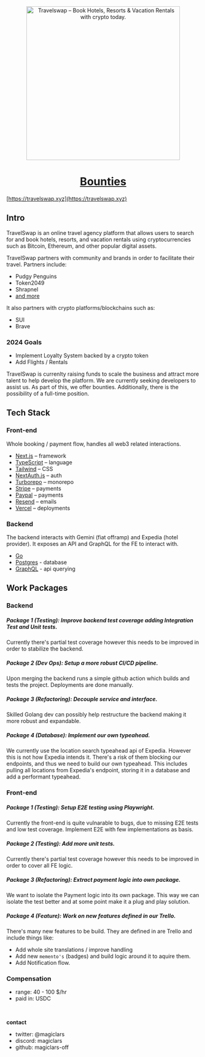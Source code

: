 <div align="center">
<a href="https://travelswap.xyz">
  <img width="400px" alt="Travelswap – Book Hotels, Resorts & Vacation Rentals with crypto today." src="https://travelswap.xyz/_next/image?url=%2F_next%2Fstatic%2Fmedia%2Fmain_text.99221128.webp&w=1080&q=75">
  <h1 align="center">Bounties</h1>
</a>
</div>


[https://travelswap.xyz](https://travelswap.xyz)

## Intro

TravelSwap is an online travel agency platform that allows users to search for and book hotels, resorts, and vacation rentals using cryptocurrencies such as Bitcoin, Ethereum, and other popular digital assets.

TravelSwap partners with community and brands in order to facilitate their travel. Partners include:
 - Pudgy Penguins
 - Token2049
 - Shrapnel
 - [and more](https://travelswap.xyz/sitemap/partners)
 
It also partners with crypto platforms/blockchains such as:
 - SUI
 - Brave

### 2024 Goals

 - Implement Loyalty System backed by a crypto token
 - Add Flights / Rentals

TravelSwap is currenlty raising funds to scale the business and attract more talent to help develop the platform.
We are currently seeking developers to assist us. As part of this, we offer bounties. Additionally, there is the possibility of a full-time position.

## Tech Stack

### Front-end

Whole booking / payment flow, handles all web3 related interactions.

- [Next.js](https://nextjs.org/) – framework
- [TypeScript](https://www.typescriptlang.org/) – language
- [Tailwind](https://tailwindcss.com/) – CSS
- [NextAuth.js](https://next-auth.js.org/) – auth
- [Turborepo](https://turbo.build/repo) – monorepo
- [Stripe](https://stripe.com/) – payments
- [Paypal](https://paypal.com/) – payments
- [Resend](https://resend.com/) – emails
- [Vercel](https://vercel.com/) – deployments

### Backend

The backend interacts with Gemini (fiat offramp) and Expedia (hotel provider). It exposes an API and GraphQL for the FE to interact with.

- [Go](https://go.dev/doc/install)
- [Postgres](https://www.postgresql.org/) - database
- [GraphQL](https://graphql.org/) - api querying



## Work Packages

### Backend
 
##### Package 1 (Testing): Improve backend test coverage adding Integration Test and Unit tests.
 
Currently there's partial test coverage however this needs to be improved in order to stabilize the backend.

##### Package 2 (Dev Ops): Setup a more robust CI/CD pipeline.

Upon merging the backend runs a simple github action which builds and tests the project. Deployments are done manually.

##### Package 3 (Refactoring): Decouple service and interface.

Skilled Golang dev can possibly help restructure the backend making it more robust and expandable.

##### Package 4 (Database): Implement our own typeahead.

We currently use the location search typeahead api of Expedia. However this is not how Expedia intends it. There's a risk of them blocking our endpoints, and thus we need to build our own typeahead. This includes pulling all locations from Expedia's endpoint, storing it in a database and add a performant typeahead.


### Front-end

##### Package 1 (Testing): Setup E2E testing using Playwright.

Currently the front-end is quite vulnarable to bugs, due to missing E2E tests and low test coverage. Implement E2E with few implementations as basis.

##### Package 2 (Testing): Add more unit tests.

Currently there's partial test coverage however this needs to be improved in order to cover all FE logic.

##### Package 3 (Refactoring): Extract payment logic into own package.

We want to isolate the Payment logic into its own package. This way we can isolate the test better and at some point make it a plug and play solution.

##### Package 4 (Feature): Work on new features defined in our Trello.

There's many new features to be build. They are defined in are Trello and include things like:
 
 - Add whole site translations / improve handling
 - Add new `memento's` (badges) and build logic around it to aquire them.
 - Add Notification flow.


### Compensation

- range:  40 - 100 $/hr
- paid in: USDC

<br/>

**contact**
- twitter: @magiclars
- discord: magiclars
- github:  magiclars-off
